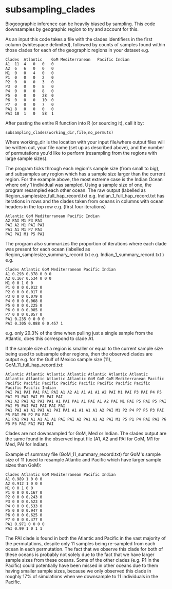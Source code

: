 # subsampling_clades
Biogeographic inference can be heavily biased by sampling. This code downsamples by geographic region to try and account for this.

As an input this code takes a file with the clades identifiers in the first column (whitespace delimited), followed by counts of samples found within those clades for each of the geographic regions in your dataset e.g.
```
Clades	Atlantic	GoM	Mediterranean	Pacific	Indian
A1	11	4	0	0	0
A2	6	6	0	0	0
M1	0	0	4	0	0
P1	0	0	0	2	0
P2	0	0	0	3	0
P3	0	0	0	8	0
P4	0	0	0	8	0
P5	0	0	0	28	0
P6	0	0	0	10	0
P7	0	0	0	7	0
PA1	8	0	0	0	0
PAI	10	1	0	58	1
```

After pasting the entire R function into R (or sourcing it), call it by:
```
subsampling_clades(working_dir,file,no_permuts)
```
Where working_dir is the location with your input file/where output files will be written out, your file name (set up as described above), and the number of permutations you'd like to perform (resampling from the regions with large sample sizes).

The program ticks through each region's sample size (from small to big), and subsamples any region which has a sample size larger than the current region. For the example above, the most extreme case is the Indian Ocean where only 1 individual was sampled. Using a sample size of one, the program resampled each other ocean. The raw output (labelled as Region_samplesize_full_hap_record.txt e.g. Indian_1_full_hap_record.txt has iterations in rows and the clades taken from oceans in columns with ocean headers in the top row e.g. (first four iterations)
```
Atlantic GoM Mediterranean Pacific Indian
A2 PAI M1 P3 PAI
PAI A2 M1 PAI PAI
PA1 A1 M1 P7 PAI
PAI PAI M1 P5 PAI
```
The program also summarizes the proportion of iterations where each clade was present for each ocean (labelled as Region_samplesize_summary_record.txt e.g. Indian_1_summary_record.txt ) e.g.
```
Clades Atlantic GoM Mediterranean Pacific Indian
A1 0.293 0.378 0 0 0
A2 0.167 0.534 0 0 0
M1 0 0 1 0 0
P1 0 0 0 0.012 0
P2 0 0 0 0.017 0
P3 0 0 0 0.079 0
P4 0 0 0 0.068 0
P5 0 0 0 0.225 0
P6 0 0 0 0.085 0
P7 0 0 0 0.057 0
PA1 0.235 0 0 0 0
PAI 0.305 0.088 0 0.457 1
```
e.g. only 29.3% of the time when pulling just a single sample from the Atlantic, does this correspond to clade A1.

If the sample size of a region is smaller or equal to the current sample size being used to subsample other regions, then the observed clades are output e.g. for the Gulf of Mexico sample size (11), GoM_11_full_hap_record.txt:
```
Atlantic Atlantic Atlantic Atlantic Atlantic Atlantic Atlantic Atlantic Atlantic Atlantic Atlantic GoM GoM GoM Mediterranean Pacific Pacific Pacific Pacific Pacific Pacific Pacific Pacific Pacific Pacific Pacific Indian
PAI PA1 PAI PA1 PA1 PAI A1 A2 A1 A1 A1 A1 A2 PAI M1 PAI P3 PAI P4 P5 PAI P3 PAI PAI P5 PAI PAI
PA1 A2 PAI A2 PAI PA1 A1 PAI PA1 A1 PAI A1 A2 PAI M1 PAI P5 PAI P5 PAI PAI P5 PAI PAI PAI PAI PAI
PA1 PAI A1 A1 PAI A1 PAI PA1 A1 A1 A1 A1 A2 PAI M1 P2 P4 P7 P5 P3 PAI P5 PAI P6 P2 P4 PAI
A1 PA1 PA1 A1 A1 A1 A1 PAI PAI A2 PA1 A1 A2 PAI M1 P5 P1 P4 PAI PAI P6 P5 P5 PAI PAI PAI PAI
```
Clades are not downsampled for GoM, Med or Indian. The clades output are the same found in the observed input file (A1, A2 and PAI for GoM, M1 for Med, PAI for Indian).

Example of summary file (GoM_11_summary_record.txt) for GoM's sample size of 11 (used to resample Atlantic and Pacific which have larger sample sizes than GoM):
```
Clades Atlantic GoM Mediterranean Pacific Indian
A1 0.989 1 0 0 0
A2 0.912 1 0 0 0
M1 0 0 1 0 0
P1 0 0 0 0.167 0
P2 0 0 0 0.243 0
P3 0 0 0 0.523 0
P4 0 0 0 0.533 0
P5 0 0 0 0.947 0
P6 0 0 0 0.625 0
P7 0 0 0 0.477 0
PA1 0.971 0 0 0 0
PAI 0.99 1 0 1 1
```
The PAI clade is found in both the Atlantic and Pacific in the vast majority of the permutations, despite only 11 samples being re-sampled from each ocean in each permutation. The fact that we observe this clade for both of these oceans is probably not solely due to the fact that we have larger sample sizes from these oceans. Some of the other clades (e.g. P1 in the Pacific) could potentially have been missed in other oceans due to them having smaller sample sizes, because we only observed this clade in roughly 17% of simulations when we downsample to 11 individuals in the Pacific.


